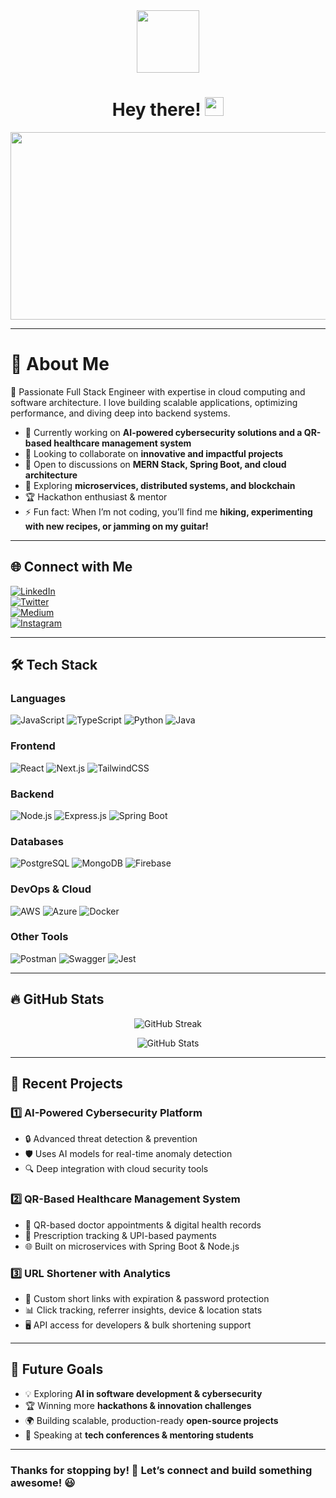 <div id="header" align="center">
  <img src="https://media.giphy.com/media/M9gbBd9nbDrOTu1Mqx/giphy.gif" width="100"/>
  <h1>
    Hey there! <img src="https://media.giphy.com/media/hvRJCLFzcasrR4ia7z/giphy.gif" width="30px"/>
  </h1>
</div>

<div align="center">
  <img src="https://media.giphy.com/media/dWesBcTLavkZuG35MI/giphy.gif" width="600" height="300"/>
</div>

---

# 💫 About Me

🚀 Passionate Full Stack Engineer with expertise in cloud computing and software architecture. I love building scalable applications, optimizing performance, and diving deep into backend systems.

- 🔭 Currently working on **AI-powered cybersecurity solutions and a QR-based healthcare management system**
- 👯 Looking to collaborate on **innovative and impactful projects**
- 🤝 Open to discussions on **MERN Stack, Spring Boot, and cloud architecture**
- 🌱 Exploring **microservices, distributed systems, and blockchain**
- 🏆 Hackathon enthusiast & mentor
- ⚡ Fun fact: When I’m not coding, you’ll find me **hiking, experimenting with new recipes, or jamming on my guitar!**

---

## 🌐 Connect with Me

[![LinkedIn](https://img.shields.io/badge/LinkedIn-blue?style=for-the-badge&logo=linkedin&logoColor=white)](https://linkedin.com/in/satyamchoubey987)  
[![Twitter](https://img.shields.io/badge/X-%231877F2.svg?style=for-the-badge&logo=x&logoColor=white)](https://x.com/SatyamChoubey77)  
[![Medium](https://img.shields.io/badge/Medium-12100E?style=for-the-badge&logo=medium&logoColor=white)](https://medium.com/@satyamchoubey789)  
[![Instagram](https://img.shields.io/badge/Instagram-%23E4405F.svg?style=for-the-badge&logo=instagram&logoColor=white)](https://instagram.com/theghostguy777)

---

## 🛠 Tech Stack

### **Languages**
![JavaScript](https://img.shields.io/badge/-JavaScript-F7DF1E?style=for-the-badge&logo=javascript&logoColor=black)
![TypeScript](https://img.shields.io/badge/-TypeScript-007ACC?style=for-the-badge&logo=typescript&logoColor=white)
![Python](https://img.shields.io/badge/-Python-3776AB?style=for-the-badge&logo=python&logoColor=white)
![Java](https://img.shields.io/badge/-Java-ED8B00?style=for-the-badge&logo=openjdk&logoColor=white)

### **Frontend**
![React](https://img.shields.io/badge/-React-61DAFB?style=for-the-badge&logo=react&logoColor=black)
![Next.js](https://img.shields.io/badge/-Next.js-000000?style=for-the-badge&logo=next.js&logoColor=white)
![TailwindCSS](https://img.shields.io/badge/-TailwindCSS-38B2AC?style=for-the-badge&logo=tailwind-css&logoColor=white)

### **Backend**
![Node.js](https://img.shields.io/badge/-Node.js-339933?style=for-the-badge&logo=node.js&logoColor=white)
![Express.js](https://img.shields.io/badge/-Express.js-000000?style=for-the-badge&logo=express&logoColor=white)
![Spring Boot](https://img.shields.io/badge/-Spring%20Boot-6DB33F?style=for-the-badge&logo=spring-boot&logoColor=white)

### **Databases**
![PostgreSQL](https://img.shields.io/badge/-PostgreSQL-316192?style=for-the-badge&logo=postgresql&logoColor=white)
![MongoDB](https://img.shields.io/badge/-MongoDB-47A248?style=for-the-badge&logo=mongodb&logoColor=white)
![Firebase](https://img.shields.io/badge/-Firebase-FFCA28?style=for-the-badge&logo=firebase&logoColor=black)

### **DevOps & Cloud**
![AWS](https://img.shields.io/badge/-AWS-232F3E?style=for-the-badge&logo=amazon-aws&logoColor=white)
![Azure](https://img.shields.io/badge/-Azure-0078D4?style=for-the-badge&logo=microsoft-azure&logoColor=white)
![Docker](https://img.shields.io/badge/-Docker-2496ED?style=for-the-badge&logo=docker&logoColor=white)

### **Other Tools**
![Postman](https://img.shields.io/badge/-Postman-FF6C37?style=for-the-badge&logo=postman&logoColor=white)
![Swagger](https://img.shields.io/badge/-Swagger-85EA2D?style=for-the-badge&logo=swagger&logoColor=black)
![Jest](https://img.shields.io/badge/-Jest-C21325?style=for-the-badge&logo=jest&logoColor=white)

---

## 🔥 GitHub Stats

<p align="center">
  <img src="https://github-readme-streak-stats.herokuapp.com/?user=SatyamChoubey&theme=dark" alt="GitHub Streak"/>
</p>

<p align="center">
  <img src="https://github-readme-stats.vercel.app/api?username=SatyamChoubey&show_icons=true&theme=dark" alt="GitHub Stats"/>
</p>

---

## 🚀 Recent Projects

### **1️⃣ AI-Powered Cybersecurity Platform**
- 🔒 Advanced threat detection & prevention
- 🛡️ Uses AI models for real-time anomaly detection
- 🔍 Deep integration with cloud security tools

### **2️⃣ QR-Based Healthcare Management System**
- 🏥 QR-based doctor appointments & digital health records
- 📜 Prescription tracking & UPI-based payments
- 🌐 Built on microservices with Spring Boot & Node.js

### **3️⃣ URL Shortener with Analytics**
- 🔗 Custom short links with expiration & password protection
- 📊 Click tracking, referrer insights, device & location stats
- 🖥️ API access for developers & bulk shortening support

---

## 🎯 Future Goals
- 💡 Exploring **AI in software development & cybersecurity**
- 🏆 Winning more **hackathons & innovation challenges**
- 🌍 Building scalable, production-ready **open-source projects**
- 📢 Speaking at **tech conferences & mentoring students**

---

### Thanks for stopping by! 🚀 Let’s connect and build something awesome! 😃

